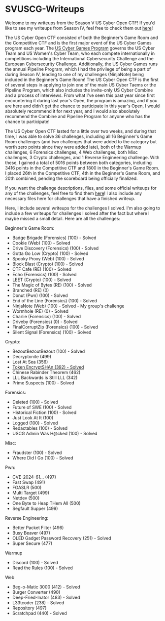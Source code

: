 # SVUSCG-Writeups

Welcome to my writeups from the Season V US Cyber Open CTF! If you'd like to see my writeups from Season IV, feel free to check them out [here](https://github.com/AustinStitz-Hacking/SIVUSCG-Writeups)!

The US Cyber Open CTF consisted of both the Beginner's Game Room and the Competitive CTF and is the first major event of the US Cyber Games program each year. The [US Cyber Games Program](https://www.uscybergames.com/) governs the US Cyber Team and US Women's Cyber Team, who each compete internationally in competitions including the International Cybersecurity Challenge and the European Cybersecurity Challenge. Additionally, the US Cyber Games runs the annual Pipeline Program, which I had the privilege of being a part of during Season IV, leading to one of my challenges (NinjaNote) being included in the Beginner's Game Room! The US Cyber Open CTF is the first of several steps in applying to join one of the main US Cyber Taems or the Pipeline Program, which also includes the invite-only US Cyber Combine and a process of interviews. From what I've seen this past year since first encountering it during last year's Open, the program is amazing, and if you are here and didn't get the chance to participate in this year's Open, I would absolutely recommend it for next year, and I would also absolutely recommend the Combine and Pipeline Program for anyone who has the chance to participate! 

The US Cyber Open CTF lasted for a little over two weeks, and during that time, I was able to solve 36 challenges, including all 16 Beginner's Game Room challenges (and two challenges that were added to the category but worth zero points since they were added late), both of the Warmup challenges, 6 Forensics challenges, 4 Web challenges, both Misc challenges, 3 Crypto challenges, and 1 Reverse Engineering challenge. With these, I gained a total of 5016 points between both categories, including 3416 points in the Competitive CTF and 1800 in the Beginner's Game Room. I placed 26th in the Competitive CTF, 4th in the Beginner's Game Room, and 20th combined, pending the scoreboard being officially finalized.

If you want the challenge descriptions, files, and some official writeups for any of the challenges, feel free to find them [here](https://github.com/jselliott/USCyberOpen2025/tree/main)! I also include any necessary files here for challenges that have a finished writeup.

Here, I include several writeups for the challenges I solved. I'm also going to include a few writeups for challenges I solved after the fact but where I maybe missed a small detail. Here are all the challenges:

Beginner's Game Room:
* Badge Brigade (Forensics) (100) - Solved
* Cookie (Web) (100) - Solved
* Drive Discovery (Forensics) (100) - Solved
* Gotta Go Low (Crypto) (100) - Solved
* Spooky Proxy (Web) (100) - Solved
* Block Blast (Crypto) (100) - Solved
* CTF Cafe (RE) (100) - Solved
* Echo (Forensics) (100) - Solved
* LEET (Crypto) (100) - Solved
* The Magic of Bytes (RE) (100) - Solved
* Branched (RE) (0)
* Donut (Pwn) (100) - Solved
* End of the Line (Forensics) (100) - Solved
* NinjaNote (Web) (100) - Solved - My group's challenge
* Wormhole (RE) (0) - Solved
* Charlie (Forensics) (100) - Solved
* Driveby (Forensics) (0) - Solved
* FinalCorruptZip (Forensics) (100) - Solved
* Silent Signal (Forensics) (100) - Solved


Crypto:
* BezoutBezoutBezout (100) - Solved
* Decryptonite (499)
* Lost At Sea (356)
* [Token EncryptSHAn (392) - Solved](https://github.com/AustinStitz-Hacking/SVUSCG-Writeups/tree/main/crypto/Token_EncryptSHAn)
* Chinese Rabinder Theorem (462)
* LLL Backwards is Still LLL (342)
* Prime Suspects (100) - Solved

Forensics:
* Deleted (100) - Solved
* Future of SWE (100) - Solved
* Historical Fiction (100) - Solved
* Just Look At It (100)
* Logged (100) - Solved
* Redactables (100) - Solved
* USCG Admin Was H@cked (100) - Solved

Misc:
* Fraudster (100) - Solved
* Where Did I Go (100) - Solved

Pwn:
* CVE-2024-61... (497)
* Fast Swap (491)
* FGASLR (500)
* Multi Target (499)
* Netdev (500)
* One Byte to Heap THem All (500)
* Segfault Supper (499)

Reverse Engineering:
* Better Packet Filter (496)
* Busy Beaver (497)
* OLED Gadget Password Recovery (251) - Solved
* Super Secure (477)

Warmup
* Discord (100) - Solved
* Read the Rules (100) - Solved

Web
* Beg-o-Matic 3000 (412) - Solved
* Burger Converter (490)
* Deep-Fried-Inator (483) - Solved
* L33tcoder (238) - Solved
* Repository (497)
* Scratchpad (440) - Solved
